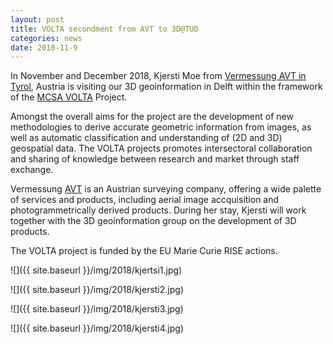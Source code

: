 ```yaml
---
layout: post
title: VOLTA secondment from AVT to 3D@TUD
categories: news
date: 2018-11-9
---
```

In November and December 2018, Kjersti Moe from [Vermessung AVT in Tyrol](https://www.avt.at/home.html), Austria is visiting our 3D geoinformation in Delft within the framework of the [MCSA VOLTA](https://volta.fbk.eu) Project.

Amongst the overall aims for the project are the development of new methodologies to derive accurate geometric information from images, as well as automatic classification and understanding of (2D and 3D) geospatial data.
The VOLTA projects promotes intersectoral collaboration and sharing of knowledge between research and market through staff exchange.
 
Vermessung [AVT](www.avt.at) is an Austrian surveying company, offering a wide palette of services and products, including aerial image accquisition and photogrammetrically derived products.
During her stay, Kjersti will work together with the 3D geoinformation group on the development of 3D products.
 
The VOLTA project is funded by the EU Marie Curie RISE actions.

![]({{ site.baseurl }}/img/2018/kjertsi1.jpg)

![]({{ site.baseurl }}/img/2018/kjersti2.jpg)

![]({{ site.baseurl }}/img/2018/kjersti3.jpg)

![]({{ site.baseurl }}/img/2018/kjersti4.jpg)



 

 

 
